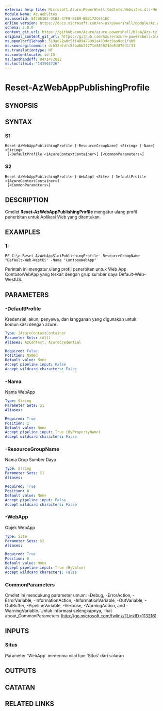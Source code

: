 ```yaml
---
external help file: Microsoft.Azure.PowerShell.Cmdlets.Websites.dll-Help.xml
Module Name: Az.WebSites
ms.assetid: 84C861B2-DCB3-47F0-8589-BB3172C6E1EC
online version: https://docs.microsoft.com/en-us/powershell/module/Az.websites/reset-Azwebapppublishingprofile
schema: 2.0.0
content_git_url: https://github.com/Azure/azure-powershell/blob/Azs-tzl/src/Websites/Websites/help/Reset-AzWebAppPublishingProfile.md
original_content_git_url: https://github.com/Azure/azure-powershell/blob/Azs-tzl/src/Websites/Websites/help/Reset-AzWebAppPublishingProfile.md
ms.openlocfilehash: 519a072a0c51f489a78992e483dec8aa9cd1fab5
ms.sourcegitcommit: dcb33efdfc53ba0b2f271e883021de84878d1f31
ms.translationtype: MT
ms.contentlocale: id-ID
ms.lasthandoff: 04/14/2022
ms.locfileid: "141962726"
---
```

# Reset-AzWebAppPublishingProfile

## SYNOPSIS

## SYNTAX

### S1
```
Reset-AzWebAppPublishingProfile [-ResourceGroupName] <String> [-Name] <String>
 [-DefaultProfile <IAzureContextContainer>] [<CommonParameters>]
```

### S2
```
Reset-AzWebAppPublishingProfile [-WebApp] <Site> [-DefaultProfile <IAzureContextContainer>]
 [<CommonParameters>]
```

## DESCRIPTION
Cmdlet **Reset-AzWebAppPublishingProfile** mengatur ulang profil penerbitan untuk Aplikasi Web yang ditentukan.

## EXAMPLES

### 1:
```
PS C:\> Reset-AzWebAppSlotPublishingProfile -ResourceGroupName "Default-Web-WestUS" -Name "ContosoWebApp"
```

Perintah ini mengatur ulang profil penerbitan untuk Web App ContosoWebApp yang terkait dengan grup sumber daya Default-Web-WestUS.

## PARAMETERS

### -DefaultProfile
Kredensial, akun, penyewa, dan langganan yang digunakan untuk komunikasi dengan azure.

```yaml
Type: IAzureContextContainer
Parameter Sets: (All)
Aliases: AzContext, AzureCredential

Required: False
Position: Named
Default value: None
Accept pipeline input: False
Accept wildcard characters: False
```

### -Nama
Nama WebApp

```yaml
Type: String
Parameter Sets: S1
Aliases: 

Required: True
Position: 1
Default value: None
Accept pipeline input: True (ByPropertyName)
Accept wildcard characters: False
```

### -ResourceGroupName
Nama Grup Sumber Daya

```yaml
Type: String
Parameter Sets: S1
Aliases: 

Required: True
Position: 0
Default value: None
Accept pipeline input: False
Accept wildcard characters: False
```

### -WebApp
Objek WebApp

```yaml
Type: Site
Parameter Sets: S2
Aliases: 

Required: True
Position: 0
Default value: None
Accept pipeline input: True (ByValue)
Accept wildcard characters: False
```

### CommonParameters
Cmdlet ini mendukung parameter umum: -Debug, -ErrorAction, -ErrorVariable, -InformationAction, -InformationVariable, -OutVariable, -OutBuffer, -PipelineVariable, -Verbose, -WarningAction, and -WarningVariable. Untuk informasi selengkapnya, lihat about_CommonParameters (http://go.microsoft.com/fwlink/?LinkID=113216).

## INPUTS

### Situs
Parameter 'WebApp' menerima nilai tipe 'Situs' dari saluran

## OUTPUTS

## CATATAN

## RELATED LINKS

